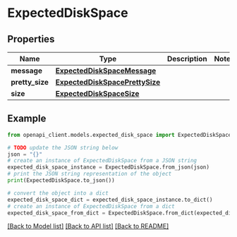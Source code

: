 # ExpectedDiskSpace


## Properties

Name | Type | Description | Notes
------------ | ------------- | ------------- | -------------
**message** | [**ExpectedDiskSpaceMessage**](ExpectedDiskSpaceMessage.md) |  | 
**pretty_size** | [**ExpectedDiskSpacePrettySize**](ExpectedDiskSpacePrettySize.md) |  | 
**size** | [**ExpectedDiskSpaceSize**](ExpectedDiskSpaceSize.md) |  | 

## Example

```python
from openapi_client.models.expected_disk_space import ExpectedDiskSpace

# TODO update the JSON string below
json = "{}"
# create an instance of ExpectedDiskSpace from a JSON string
expected_disk_space_instance = ExpectedDiskSpace.from_json(json)
# print the JSON string representation of the object
print(ExpectedDiskSpace.to_json())

# convert the object into a dict
expected_disk_space_dict = expected_disk_space_instance.to_dict()
# create an instance of ExpectedDiskSpace from a dict
expected_disk_space_from_dict = ExpectedDiskSpace.from_dict(expected_disk_space_dict)
```
[[Back to Model list]](../README.md#documentation-for-models) [[Back to API list]](../README.md#documentation-for-api-endpoints) [[Back to README]](../README.md)


